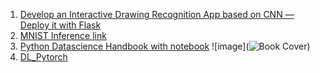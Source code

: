 1. [Develop an Interactive Drawing Recognition App based on CNN — Deploy it with Flask](https://towardsdatascience.com/develop-an-interactive-drawing-recognition-app-based-on-cnn-deploy-it-with-flask-95a805de10c0)
2. [MNIST Inference link](https://medium.com/swlh/pytorch-real-step-by-step-implementation-of-cnn-on-mnist-304b7140605a)
3. [Python Datascience Handbook with notebook](https://jakevdp.github.io/PythonDataScienceHandbook/)
   ![image](![Book Cover](https://jakevdp.github.io/PythonDataScienceHandbook/figures/PDSH-cover.png))
4. [DL_Pytorch](https://pytorch.org/assets/deep-learning/Deep-Learning-with-PyTorch.pdf)
